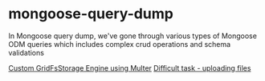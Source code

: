 # mongoose-query-dump
In Mongoose query dump, we've gone through various types of Mongoose ODM queries which includes complex crud operations and schema validations

[Custom GridFsStorage Engine using Multer](https://github.com/expressjs/multer/blob/lts/StorageEngine.md)
[Difficult task - uploading files](https://www.mongodb.com/docs/drivers/node/current/fundamentals/gridfs/#upload-files)